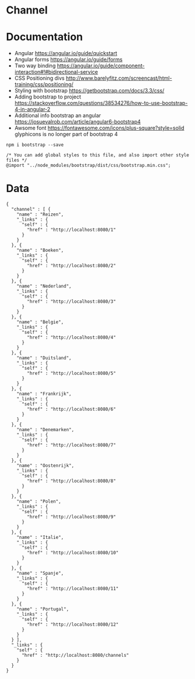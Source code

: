 # Channel

# Documentation
- Angular https://angular.io/guide/quickstart
- Angular forms https://angular.io/guide/forms
- Two way binding https://angular.io/guide/component-interaction#!#bidirectional-service
- CSS Positioning divs http://www.barelyfitz.com/screencast/html-training/css/positioning/
- Styling with bootstrap https://getbootstrap.com/docs/3.3/css/
- Adding bootstrap to project https://stackoverflow.com/questions/38534276/how-to-use-bootstrap-4-in-angular-2
- Additional info bootstrap an angular https://josuevalrob.com/article/angular6-bootstrap4
- Awsome font https://fontawesome.com/icons/plus-square?style=solid glyphicons is no longer part of bootstrap 4

```
npm i bootstrap --save
```
```
/* You can add global styles to this file, and also import other style files */
@import "../node_modules/bootstrap/dist/css/bootstrap.min.css";
```

# Data
```
{
  "channel" : [ {
    "name" : "Reizen",
    "_links" : {
      "self" : {
        "href" : "http://localhost:8080/1"
      }
    }
  }, {
    "name" : "Boeken",
    "_links" : {
      "self" : {
        "href" : "http://localhost:8080/2"
      }
    }
  }, {
    "name" : "Nederland",
    "_links" : {
      "self" : {
        "href" : "http://localhost:8080/3"
      }
    }
  }, {
    "name" : "Belgie",
    "_links" : {
      "self" : {
        "href" : "http://localhost:8080/4"
      }
    }
  }, {
    "name" : "Duitsland",
    "_links" : {
      "self" : {
        "href" : "http://localhost:8080/5"
      }
    }
  }, {
    "name" : "Frankrijk",
    "_links" : {
      "self" : {
        "href" : "http://localhost:8080/6"
      }
    }
  }, {
    "name" : "Denemarken",
    "_links" : {
      "self" : {
        "href" : "http://localhost:8080/7"
      }
    }
  }, {
    "name" : "Oostenrijk",
    "_links" : {
      "self" : {
        "href" : "http://localhost:8080/8"
      }
    }
  }, {
    "name" : "Polen",
    "_links" : {
      "self" : {
        "href" : "http://localhost:8080/9"
      }
    }
  }, {
    "name" : "Italie",
    "_links" : {
      "self" : {
        "href" : "http://localhost:8080/10"
      }
    }
  }, {
    "name" : "Spanje",
    "_links" : {
      "self" : {
        "href" : "http://localhost:8080/11"
      }
    }
  }, {
    "name" : "Portugal",
    "_links" : {
      "self" : {
        "href" : "http://localhost:8080/12"
      }
    }
  } ],
  "_links" : {
    "self" : {
      "href" : "http://localhost:8080/channels"
    }
  }
}
```
